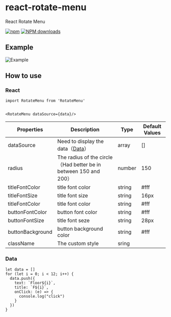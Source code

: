 # react-rotate-menu
React Rotate Menu

[![npm](https://img.shields.io/npm/v/react-rotate-menu.svg?maxAge=2592000?style=plastic)](https://www.npmjs.com/package/react-rotate-menu)
[![NPM downloads](http://img.shields.io/npm/dm/react-rotate-menu.svg?style=flat-plastic)](https://npmjs.org/package/react-rotate-menu)

## Example

![Example](https://static.oschina.net/uploads/img/201801/17161344_zLxB.gif)

## How to use

### React 

````
import RotateMenu from 'RotateMenu'


<RotateMenu dataSource={data}/>

````

Properties  | Description | Type | Default Values
------------- | ------------- | --------------| ------------- 
dataSource  | Need to display the data（[Data](###Data)） | array | []
radius  | The radius of the circle（Had better be in between 150 and 200） | number | 150
titleFontColor | title font color | string | #fff
titleFontSize | title font size | string | 16px
titleFontColor | title font color | string | #fff
buttonFontColor | button font color | string | #fff
buttonFontSize | title font seze | string | 28px
buttonBackground | button background color | string | #fff
className | The custom style | sring |


### Data

````
let data = []
for (let i = 0; i < 12; i++) {
  data.push({
    text: `Floor${i}`,
    title: `F${i}`,
    onClick: (e) => {
      console.log("click")
    }
  })
}
````

